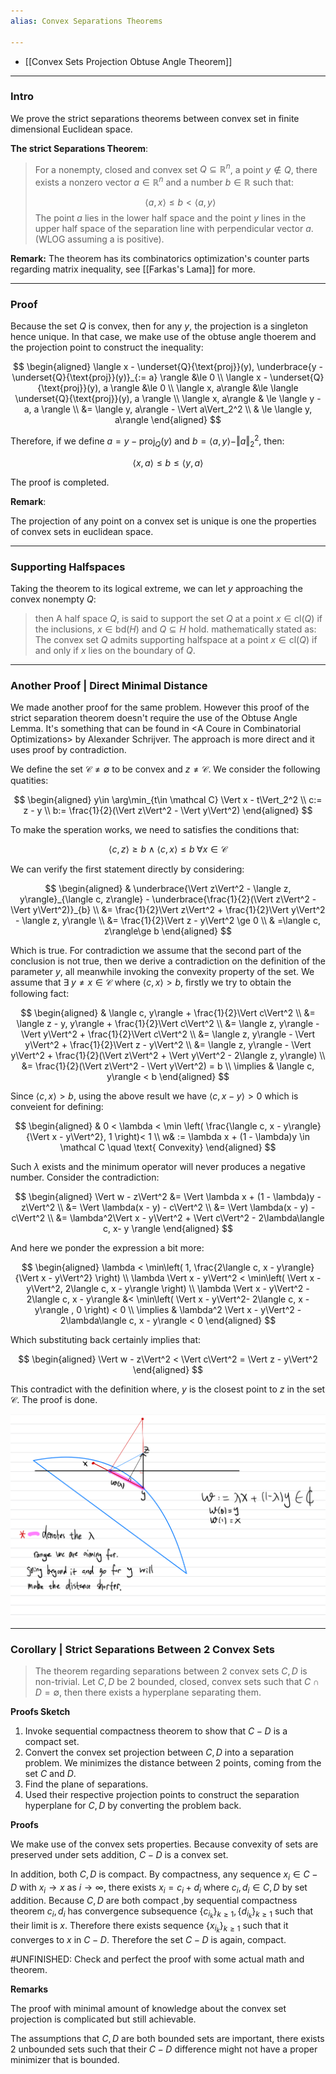 ```yaml
---
alias: Convex Separations Theorems

---
```

- [[Convex Sets Projection Obtuse Angle Theorem]]

---
### **Intro**

We prove the strict separations theorems between convex set in finite dimensional Euclidean space. 

**The strict Separations Theorem**: 

> For a nonempty, closed and convex set $Q\subseteq \mathbb R^n$, a point $y\notin Q$, there exists a nonzero vector $a\in \mathbb R^n$ and a number $b\in \mathbb R$ such that: 
>
> $$
> \langle a, x\rangle\le b < \langle a, y\rangle
> $$ 
> The point $a$ lies in the lower half space and the point $y$ lines in the upper half space of the separation line with perpendicular vector $a$.(WLOG assuming a is positive).

**Remark:**
The theorem has its combinatorics optimization's counter parts regarding matrix inequality, see [[Farkas's Lama]] for more. 

---
### **Proof**

Because the set $Q$ is convex, then for any $y$, the projection is a singleton hence unique. In that case, we make use of the obtuse angle thoerem and the projection point to construct the inequality: 

$$
\begin{aligned}
    \langle 
        x - \underset{Q}{\text{proj}}(y), 
        \underbrace{y - \underset{Q}{\text{proj}}(y)}_{:= a}
    \rangle &\le 0
    \\
    \langle x - \underset{Q}{\text{proj}}(y), a \rangle 
    &\le 0
    \\
    \langle x, a\rangle
    &\le \langle 
        \underset{Q}{\text{proj}}(y), a
    \rangle
    \\
    \langle x, a\rangle
    &
    \le \langle 
        y - a, a
    \rangle
    \\
    &= \langle y, a\rangle - \Vert a\Vert_2^2
    \\
    & \le \langle y, a\rangle
\end{aligned}
$$

Therefore, if we define $a = y - \text{proj}_Q(y)$ and $b = \langle a, y\rangle - \Vert a\Vert_2^2$, then: 

$$
\langle x, a\rangle \le b \le \langle y, a\rangle
$$

The proof is completed. 

**Remark**: 

The projection of any point on a convex set is unique is one the properties of convex sets in euclidean space. 


---
### **Supporting Halfspaces**

Taking the theorem to its logical extreme, we can let $y$ approaching the convex nonempty $Q$: 
> then A half space $Q$, is said to support the set $Q$ at a point $x \in \text{cl}(Q)$ if the inclusions, $x \in \text{bd}(H)$ and $Q\subseteq H$ hold. mathematically stated as: 
> The convex set $Q$ admits supporting halfspace at a point $x\in \text{cl}(Q)$ if and only if $x$ lies on the boundary of $Q$. 



---
### **Another Proof | Direct Minimal Distance**

We made another proof for the same problem. However this proof of the strict separation theorem doesn't require the use of the Obtuse Angle Lemma. It's something that can be found in \<A Coure in Combinatorial Optimizations\> by Alexander Schrijver. The approach is more direct and it uses proof by contradiction. 

We define the set $\mathcal C \neq \emptyset$ to be convex and $z\neq \mathcal C$. We consider the following quatities: 

$$
\begin{aligned}
    y\in \arg\min_{t\in \mathcal C} \Vert x - t\Vert_2^2
    \\
    c:= z - y
    \\
    b:= \frac{1}{2}(\Vert z\Vert^2 - \Vert y\Vert^2)
\end{aligned}
$$

To make the speration works, we need to satisfies the conditions that: 

$$
\langle c, z\rangle \ge b \wedge \langle c ,x\rangle \le b \;\forall x \in \mathcal C
$$

We can verify the first statement directly by considering: 

$$
\begin{aligned}
    & \underbrace{\Vert z\Vert^2 - \langle z, y\rangle}_{\langle c, z\rangle} - \underbrace{\frac{1}{2}(\Vert z\Vert^2 - \Vert y\Vert^2)}_{b}
    \\
    &= \frac{1}{2}\Vert z\Vert^2 + \frac{1}{2}\Vert y\Vert^2 - \langle z, y\rangle
    \\
    &= \frac{1}{2}\Vert z - y\Vert^2 \ge 0
    \\
    & =\langle c, z\rangle\ge b
\end{aligned}
$$

Which is true. For contradiction we assume that the second part of the conclusion is not true, then we derive a contradiction on the definition of the parameter $y$, all meanwhile invoking the convexity property of the set. We assume that $\exists \;y \neq x \in \mathcal C$ where $\langle c, x\rangle > b$, firstly we try to obtain the following fact: 

$$
\begin{aligned}
    & \langle c, y\rangle + \frac{1}{2}\Vert c\Vert^2
    \\
    &= \langle z - y, y\rangle + \frac{1}{2}\Vert c\Vert^2
    \\
    &= \langle z, y\rangle - \Vert y\Vert^2 + \frac{1}{2}\Vert c\Vert^2
    \\
    &= \langle z, y\rangle - \Vert y\Vert^2 + \frac{1}{2}\Vert z - y\Vert^2
    \\
    &= \langle z, y\rangle - \Vert y\Vert^2 + \frac{1}{2}(\Vert z\Vert^2 + \Vert y\Vert^2 - 2\langle z, y\rangle) 
    \\
    &= \frac{1}{2}(\Vert z\Vert^2 - \Vert y\Vert^2) = b
    \\
    \implies & 
    \langle c, y\rangle < b
\end{aligned}
$$

Since $\langle c, x\rangle> b$, using the above result we have $\langle c, x - y\rangle > 0$ which is conveient for defining: 

$$
\begin{aligned}
    & 0 < \lambda <  \min
    \left(
        \frac{\langle c, x - y\rangle}{\Vert x - y\Vert^2}, 
        1
    \right)< 1
    \\
    w& := \lambda x + (1 - \lambda)y \in \mathcal C \quad \text{ Convexity} 
\end{aligned}
$$

Such $\lambda$ exists and the minimum operator will never produces a negative number. Consider the contradiction: 

$$
\begin{aligned}
    \Vert w - z\Vert^2 &= \Vert \lambda x + (1 - \lambda)y - z\Vert^2
    \\
    &= \Vert \lambda(x - y) - c\Vert^2
    \\
    &= \Vert \lambda(x - y) - c\Vert^2
    \\
    &= \lambda^2\Vert x - y\Vert^2 + \Vert c\Vert^2 - 2\lambda\langle c, x- y \rangle
\end{aligned}
$$

And here we ponder the expression a bit more: 

$$
\begin{aligned}
    \lambda < \min\left(
        1, \frac{2\langle c, x - y\rangle}{\Vert x - y\Vert^2}
    \right)
    \\
    \lambda \Vert x - y\Vert^2 < \min\left(
        \Vert x - y\Vert^2, 2\langle c, x - y\rangle
    \right)
    \\
    \lambda \Vert x - y\Vert^2 - 2\langle c, x - y\rangle
    &< \min\left(
        \Vert x - y\Vert^2- 2\langle c, x - y\rangle
        , 0
    \right) < 0
    \\
    \implies &
   \lambda^2 \Vert x - y\Vert^2 - 2\lambda\langle c, x - y\rangle < 0 
\end{aligned}
$$

Which substituting back certainly implies that: 

$$
\begin{aligned}
    \Vert w - z\Vert^2 < \Vert c\Vert^2 = \Vert z - y\Vert^2
\end{aligned}
$$

This contradict with the definition where, $y$ is the closest point to $z$ in the set $\mathcal C$. The proof is done. 


![](strict_seperations_convexity_direct_proof.jpeg)


---
### **Corollary | Strict Separations Between 2 Convex Sets**

> The theorem regarding separations between 2 convex sets $C, D$ is non-trivial. Let $C, D$ be 2 bounded, closed, convex sets such that $C\cap D = \emptyset$, then there exists a hyperplane separating them. 

**Proofs Sketch**
1. Invoke sequential compactness theorem to show that $C- D$ is a compact set. 
2. Convert the convex set projection between $C, D$ into a separation problem. We minimizes the distance between 2 points, coming from the set $C$ and $D$. 
3. Find the plane of separations. 
4. Used their respective projection points to construct the separation hyperplane for $C, D$ by converting the problem back. 

**Proofs**

We make use of the convex sets properties. Because convexity of sets are preserved under sets addition, $C - D$ is a convex set. 

In addition, both $C, D$ is compact. By compactness, any sequence $x_i\in C -D$ with $x_i\rightarrow x$ as $i \rightarrow \infty$, there exists $x_i = c_i + d_i$ where $c_i, d_i \in C, D$ by set addition. Because $C, D$ are both compact ,by sequential compactness theorem $c_i, d_i$ has convergence subsequence $\{c_{i_k}\}_{k\ge 1}, \{d_{i_k}\}_{k \ge 1}$ such that their limit is $x$. Therefore there exists sequence $\{x_{i_k}\}_{k\ge 1}$ such that it converges to $x$ in $C- D$. Therefore the set $C - D$ is again, compact. 

#UNFINISHED: Check and perfect the proof with some actual math and theorem. 


**Remarks**

The proof with minimal amount of knowledge about the convex set projection is complicated but still achievable. 

The assumptions that $C, D$ are both bounded sets are important, there exists 2 unbounded sets such that their $C-D$ difference might not have a proper minimizer that is bounded. 
